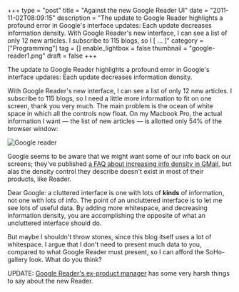 +++
type = "post"
title = "Against the new Google Reader UI"
date = "2011-11-02T08:09:15"
description = "The update to Google Reader highlights a profound error in Google's interface updates: Each update decreases information density. With Google Reader's new interface, I can see a list of only 12 new articles. I subscribe to 115 blogs, so I [ ... ]"
category = ["Programming"]
tag = []
enable_lightbox = false
thumbnail = "google-reader1.png"
draft = false
+++

<p>The update to Google Reader highlights a profound error in Google's
interface updates: Each update decreases information density.</p>
<p>With Google Reader's new interface, I can see a list of only 12 new
articles. I subscribe to 115 blogs, so I need a little more information
to fit on one screen, thank you very much. The main problem is the ocean
of white space in which all the controls now float. On my Macbook Pro,
the actual information I want — the list of new articles — is allotted
only 54% of the browser window:</p>
<p><img style="display:block; margin-left:auto; margin-right:auto;" src="google-reader1.png" title="Google reader" /></p>
<p>Google seems to be aware that we might want some of our info back on our
screens; they've published <a href="https://mail.google.com/support/bin/answer.py?hl=en&amp;answer=1670219">a FAQ about increasing info density in
GMail</a>,
but alas the density control they describe doesn't exist in most of
their products, like Reader.</p>
<p>Dear Google: a cluttered interface is one with lots of <strong>kinds</strong> of
information, not one with lots of info. The point of an uncluttered
interface is to let me see lots of useful data. By adding more
whitespace, and decreasing information density, you are accomplishing
the opposite of what an uncluttered interface should do.</p>
<p>But maybe I shouldn't throw stones, since this blog itself uses a lot of
whitespace. I argue that I don't need to present much data to you,
compared to what Google Reader must present, so I can afford the
SoHo-gallery look. What do you think?</p>
<p>UPDATE: <a href="http://brianshih.com/78073742">Google Reader's ex-product
manager</a> has some very harsh things to
say about the new Reader.</p>
